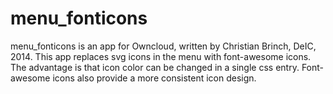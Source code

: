 menu_fonticons
======

menu_fonticons is an app for Owncloud, written by Christian Brinch, 
DeIC, 2014. This app replaces svg icons in the menu with font-awesome
icons. The advantage is that icon color can be changed in a single 
css entry. Font-awesome icons also provide a more consistent icon
design.

